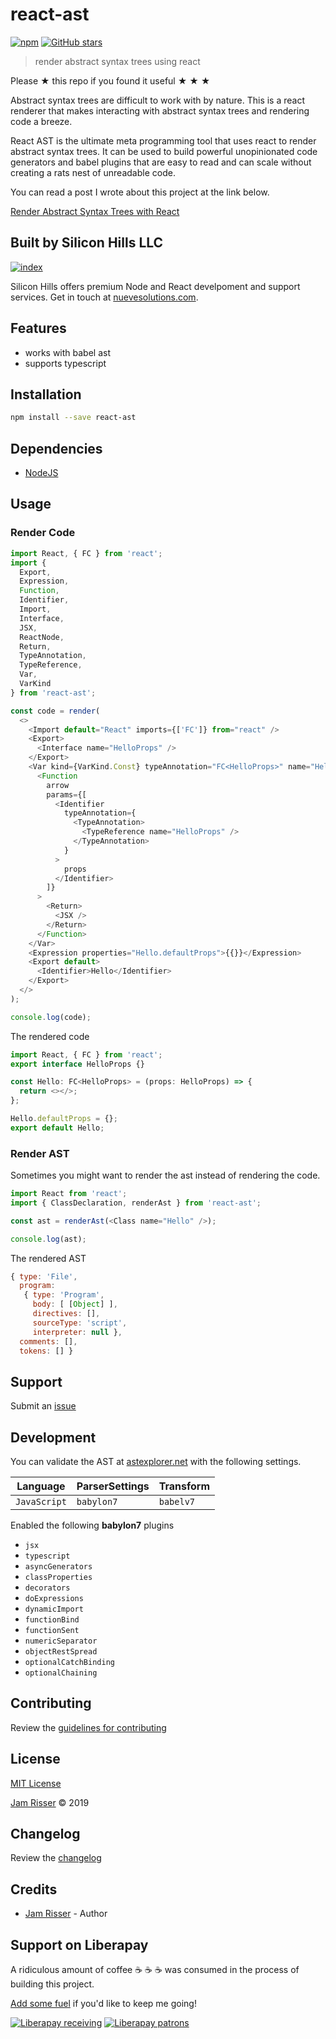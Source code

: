 # react-ast

[![npm](https://img.shields.io/npm/v/react-ast.svg?style=flat-square)](https://www.npmjs.com/package/react-ast)
[![GitHub stars](https://img.shields.io/github/stars/clayrisser/react-ast.svg?style=social&label=Stars)](https://github.com/clayrisser/react-ast)

> render abstract syntax trees using react

Please ★ this repo if you found it useful ★ ★ ★

Abstract syntax trees are difficult to work with by nature. This is a react renderer
that makes interacting with abstract syntax trees and rendering code a breeze.

React AST is the ultimate meta programming tool that uses react to render abstract
syntax trees. It can be used to build powerful unopinionated code generators and babel
plugins that are easy to read and can scale without creating a rats nest of unreadable
code.

You can read a post I wrote about this project at the link below.

[Render Abstract Syntax Trees with React](https://dev.to/codejamninja/render-abstract-syntax-trees-with-react-349j)

## Built by Silicon Hills LLC

[![index](https://user-images.githubusercontent.com/6234038/71054254-f284ad80-2116-11ea-9013-d68306726854.jpeg)](https://nuevesolutions.com)

Silicon Hills offers premium Node and React develpoment and support services. Get in touch at [nuevesolutions.com](https://nuevesolutions.com).

## Features

- works with babel ast
- supports typescript

## Installation

```sh
npm install --save react-ast
```

## Dependencies

- [NodeJS](https://nodejs.org)

## Usage

### Render Code

```ts
import React, { FC } from 'react';
import {
  Export,
  Expression,
  Function,
  Identifier,
  Import,
  Interface,
  JSX,
  ReactNode,
  Return,
  TypeAnnotation,
  TypeReference,
  Var,
  VarKind
} from 'react-ast';

const code = render(
  <>
    <Import default="React" imports={['FC']} from="react" />
    <Export>
      <Interface name="HelloProps" />
    </Export>
    <Var kind={VarKind.Const} typeAnnotation="FC<HelloProps>" name="Hello">
      <Function
        arrow
        params={[
          <Identifier
            typeAnnotation={
              <TypeAnnotation>
                <TypeReference name="HelloProps" />
              </TypeAnnotation>
            }
          >
            props
          </Identifier>
        ]}
      >
        <Return>
          <JSX />
        </Return>
      </Function>
    </Var>
    <Expression properties="Hello.defaultProps">{{}}</Expression>
    <Export default>
      <Identifier>Hello</Identifier>
    </Export>
  </>
);

console.log(code);
```

The rendered code

```ts
import React, { FC } from 'react';
export interface HelloProps {}

const Hello: FC<HelloProps> = (props: HelloProps) => {
  return <></>;
};

Hello.defaultProps = {};
export default Hello;
```

### Render AST

Sometimes you might want to render the ast instead of
rendering the code.

```ts
import React from 'react';
import { ClassDeclaration, renderAst } from 'react-ast';

const ast = renderAst(<Class name="Hello" />);

console.log(ast);
```

The rendered AST

```js
{ type: 'File',
  program:
   { type: 'Program',
     body: [ [Object] ],
     directives: [],
     sourceType: 'script',
     interpreter: null },
  comments: [],
  tokens: [] }
```

## Support

Submit an [issue](https://github.com/clayrisser/react-ast/issues/new)

## Development

You can validate the AST at [astexplorer.net](https://astexplorer.net/) with the following settings.

| Language     | ParserSettings | Transform |
| ------------ | -------------- | --------- |
| `JavaScript` | `babylon7`     | `babelv7` |

Enabled the following **babylon7** plugins

- `jsx`
- `typescript`
- `asyncGenerators`
- `classProperties`
- `decorators`
- `doExpressions`
- `dynamicImport`
- `functionBind`
- `functionSent`
- `numericSeparator`
- `objectRestSpread`
- `optionalCatchBinding`
- `optionalChaining`

## Contributing

Review the [guidelines for contributing](https://github.com/clayrisser/react-ast/blob/master/CONTRIBUTING.md)

## License

[MIT License](https://github.com/clayrisser/react-ast/blob/master/LICENSE)

[Jam Risser](https://codejam.ninja) © 2019

## Changelog

Review the [changelog](https://github.com/clayrisser/react-ast/blob/master/CHANGELOG.md)

## Credits

- [Jam Risser](https://codejam.ninja) - Author

## Support on Liberapay

A ridiculous amount of coffee ☕ ☕ ☕ was consumed in the process of building this project.

[Add some fuel](https://liberapay.com/clayrisser/donate) if you'd like to keep me going!

[![Liberapay receiving](https://img.shields.io/liberapay/receives/clayrisser.svg?style=flat-square)](https://liberapay.com/clayrisser/donate)
[![Liberapay patrons](https://img.shields.io/liberapay/patrons/clayrisser.svg?style=flat-square)](https://liberapay.com/clayrisser/donate)
